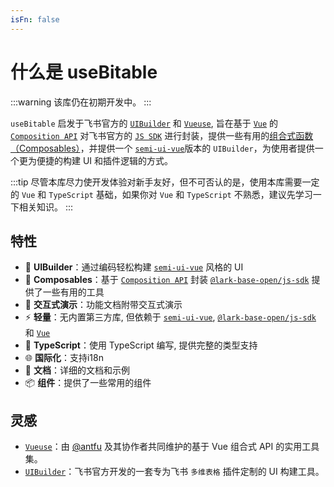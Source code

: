 ```yaml
---
isFn: false
---
```


# 什么是 useBitable

:::warning
该库仍在初期开发中。
:::

`useBitable` 启发于飞书官方的 [`UIBuilder`](https://bytedance.feishu.cn/docx/Dt2hdGiHtoP7jrx23N7cPqGBnWg) 和 [`Vueuse`](https://vueuse.org/), 旨在基于 [`Vue`](https://cn.vuejs.org/) 的 [`Composition API`](https://cn.vuejs.org/guide/introduction.html#composition-api) 对飞书官方的 [`JS SDK`](https://lark-base-team.github.io/js-sdk-docs/zh/) 进行封装，提供一些有用的[组合式函数（Composables）](https://cn.vuejs.org/guide/reusability/composables.html)，并提供一个 [`semi-ui-vue`](https://www.kousum.asia/zh-CN/start/introduction/)版本的 `UIBuilder`，为使用者提供一个更为便捷的构建 UI 和插件逻辑的方式。

:::tip
尽管本库尽力使开发体验对新手友好，但不可否认的是，使用本库需要一定的 `Vue` 和 `TypeScript` 基础，如果你对 `Vue` 和 `TypeScript` 不熟悉，建议先学习一下相关知识。
:::

## 特性

- 🚀 **UIBuilder**：通过编码轻松构建 [`semi-ui-vue`](https://www.kousum.asia/zh-CN/start/introduction/) 风格的 UI
- 🔧 **Composables**：基于 [`Composition API`](https://cn.vuejs.org/guide/introduction.html#composition-api) 封装 [`@lark-base-open/js-sdk`](https://lark-base-team.github.io/js-sdk-docs/zh/) 提供了一些有用的工具
- 🔆 **交互式演示**：功能文档附带交互式演示
- ⚡ **轻量**：无内置第三方库, 但依赖于 [`semi-ui-vue`](https://www.kousum.asia/zh-CN/start/introduction/), [`@lark-base-open/js-sdk`](https://lark-base-team.github.io/js-sdk-docs/zh/) 和 [`Vue`](https://cn.vuejs.org/)
- 🦾 **TypeScript**：使用 TypeScript 编写, 提供完整的类型支持
- 🌐 **国际化**：支持i18n
- 📖 **文档**：详细的文档和示例
- 📦 **组件**：提供了一些常用的组件

## 灵感

- [`Vueuse`](https://vueuse.org/)：由 [@antfu](https://github.com/antfu) 及其协作者共同维护的基于 Vue 组合式 API 的实用工具集。
- [`UIBuilder`](https://bytedance.feishu.cn/docx/Dt2hdGiHtoP7jrx23N7cPqGBnWg)：飞书官方开发的一套专为飞书 `多维表格` 插件定制的 UI 构建工具。
